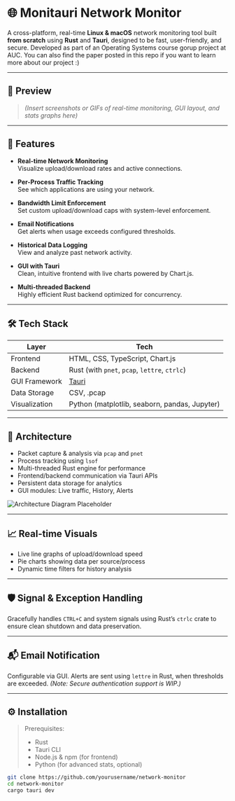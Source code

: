 # 🌐 Monitauri Network Monitor 

A cross-platform, real-time **Linux & macOS** network monitoring tool built **from scratch** using **Rust** and **Tauri**, designed to be fast, user-friendly, and secure. Developed as part of an Operating Systems course gorup project at AUC. You can also find the paper posted in this repo if you want to learn more about our project :)

---

## 📸 Preview

> *(Insert screenshots or GIFs of real-time monitoring, GUI layout, and stats graphs here)*

---

## 🚀 Features

- **Real-time Network Monitoring**  
  Visualize upload/download rates and active connections.

- **Per-Process Traffic Tracking**  
  See which applications are using your network.

- **Bandwidth Limit Enforcement**  
  Set custom upload/download caps with system-level enforcement.

- **Email Notifications**  
  Get alerts when usage exceeds configured thresholds.

- **Historical Data Logging**  
  View and analyze past network activity.

- **GUI with Tauri**  
  Clean, intuitive frontend with live charts powered by Chart.js.

- **Multi-threaded Backend**  
  Highly efficient Rust backend optimized for concurrency.

---

## 🛠️ Tech Stack

| Layer        | Tech         |
|-------------|--------------|
| Frontend     | HTML, CSS, TypeScript, Chart.js |
| Backend      | Rust (with `pnet`, `pcap`, `lettre`, `ctrlc`) |
| GUI Framework | [Tauri](https://tauri.app) |
| Data Storage | CSV, .pcap |
| Visualization | Python (matplotlib, seaborn, pandas, Jupyter) |

---

## 📂 Architecture

- Packet capture & analysis via `pcap` and `pnet`
- Process tracking using `lsof`
- Multi-threaded Rust engine for performance
- Frontend/backend communication via Tauri APIs
- Persistent data storage for analytics
- GUI modules: Live traffic, History, Alerts

![Architecture Diagram Placeholder](https://via.placeholder.com/600x200?text=Insert+your+diagram+here)

---

## 📈 Real-time Visuals

- Live line graphs of upload/download speed
- Pie charts showing data per source/process
- Dynamic time filters for history analysis

---

## 🛡️ Signal & Exception Handling

Gracefully handles `CTRL+C` and system signals using Rust’s `ctrlc` crate to ensure clean shutdown and data preservation.

---

## 📬 Email Notification

Configurable via GUI. Alerts are sent using `lettre` in Rust, when thresholds are exceeded. *(Note: Secure authentication support is WIP.)*

---

## ⚙️ Installation

> Prerequisites:  
> - Rust  
> - Tauri CLI  
> - Node.js & npm (for frontend)  
> - Python (for advanced stats, optional)

```bash
git clone https://github.com/yourusername/network-monitor
cd network-monitor
cargo tauri dev
